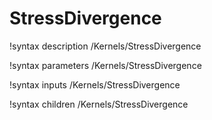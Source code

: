 <!-- MOOSE Documentation Stub: Remove this when content is added. -->

# StressDivergence

!syntax description /Kernels/StressDivergence

!syntax parameters /Kernels/StressDivergence

!syntax inputs /Kernels/StressDivergence

!syntax children /Kernels/StressDivergence
